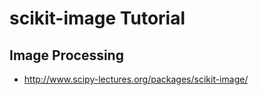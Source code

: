 # scikit-image Tutorial

## Image Processing

* http://www.scipy-lectures.org/packages/scikit-image/

